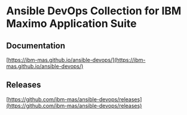 # Ansible DevOps Collection for IBM Maximo Application Suite

## Documentation
[https://ibm-mas.github.io/ansible-devops/](https://ibm-mas.github.io/ansible-devops/)

## Releases
[https://github.com/ibm-mas/ansible-devops/releases](https://github.com/ibm-mas/ansible-devops/releases)
